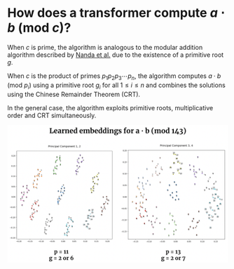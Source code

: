 # How does a transformer compute $a \cdot b\text{ (mod } c)$?

When $c$ is prime, the algorithm is analogous to the modular addition algorithm described by [Nanda et al.](https://arxiv.org/abs/2301.05217) due to the existence of a primitive root $g$.

When $c$ is the product of primes $p_1p_2p_3 \cdots p_n$, the algorithm computes $a \cdot b \text{ (mod } p_i)$ using a primitive root $g_i$ for all $1 \le i \le n$ and combines the solutions using the Chinese Remainder Theorem (CRT).

In the general case, the algorithm exploits primitive roots, multiplicative order and CRT simultaneously.

<p align="center">
  <img src="https://github.com/amudide/multiplication/blob/main/figure.png" alt="Figure"/>
</p>

